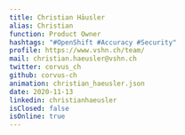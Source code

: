 ```yaml
---
title: Christian Häusler
alias: Christian
function: Product Owner
hashtags: "#OpenShift #Accuracy #Security"
profile: https://www.vshn.ch/team/
mail: christian.haeusler@vshn.ch
twitter: corvus_ch
github: corvus-ch
animation: christian_haeusler.json
date: 2020-11-13
linkedin: christianhaeusler
isClosed: false
isOnline: true
---
```

